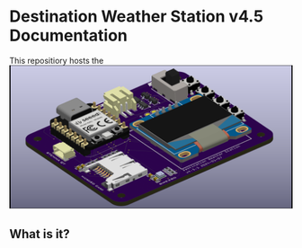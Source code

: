# Destination Weather Station v4.5 Documentation
This repositiory hosts the
![](assets/destinationWeatherStation_v4-5_iso.png)

## What is it?